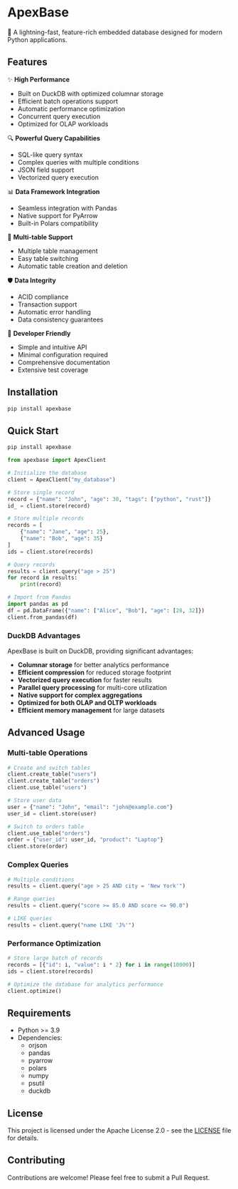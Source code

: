 # ApexBase

🚀 A lightning-fast, feature-rich embedded database designed for modern Python applications.

## Features

✨ **High Performance**
- Built on DuckDB with optimized columnar storage
- Efficient batch operations support
- Automatic performance optimization
- Concurrent query execution
- Optimized for OLAP workloads

🔍 **Powerful Query Capabilities**
- SQL-like query syntax
- Complex queries with multiple conditions
- JSON field support
- Vectorized query execution

📊 **Data Framework Integration**
- Seamless integration with Pandas
- Native support for PyArrow
- Built-in Polars compatibility

🎯 **Multi-table Support**
- Multiple table management
- Easy table switching
- Automatic table creation and deletion

🛡️ **Data Integrity**
- ACID compliance
- Transaction support
- Automatic error handling
- Data consistency guarantees

🔧 **Developer Friendly**
- Simple and intuitive API
- Minimal configuration required
- Comprehensive documentation
- Extensive test coverage

## Installation

```bash
pip install apexbase
```

## Quick Start

```bash
pip install apexbase
```

```python
from apexbase import ApexClient

# Initialize the database
client = ApexClient("my_database")

# Store single record
record = {"name": "John", "age": 30, "tags": ["python", "rust"]}
id_ = client.store(record)

# Store multiple records
records = [
    {"name": "Jane", "age": 25},
    {"name": "Bob", "age": 35}
]
ids = client.store(records)

# Query records
results = client.query("age > 25")
for record in results:
    print(record)

# Import from Pandas
import pandas as pd
df = pd.DataFrame({"name": ["Alice", "Bob"], "age": [28, 32]})
client.from_pandas(df)
```

### DuckDB Advantages

ApexBase is built on DuckDB, providing significant advantages:

- **Columnar storage** for better analytics performance
- **Efficient compression** for reduced storage footprint
- **Vectorized query execution** for faster results
- **Parallel query processing** for multi-core utilization
- **Native support for complex aggregations**
- **Optimized for both OLAP and OLTP workloads**
- **Efficient memory management** for large datasets

## Advanced Usage

### Multi-table Operations

```python
# Create and switch tables
client.create_table("users")
client.create_table("orders")
client.use_table("users")

# Store user data
user = {"name": "John", "email": "john@example.com"}
user_id = client.store(user)

# Switch to orders table
client.use_table("orders")
order = {"user_id": user_id, "product": "Laptop"}
client.store(order)
```

### Complex Queries

```python
# Multiple conditions
results = client.query("age > 25 AND city = 'New York'")

# Range queries
results = client.query("score >= 85.0 AND score <= 90.0")

# LIKE queries
results = client.query("name LIKE 'J%'")
```

### Performance Optimization

```python
# Store large batch of records
records = [{"id": i, "value": i * 2} for i in range(10000)]
ids = client.store(records)

# Optimize the database for analytics performance
client.optimize()
```

## Requirements

- Python >= 3.9
- Dependencies:
  - orjson
  - pandas
  - pyarrow
  - polars
  - numpy
  - psutil
  - duckdb

## License

This project is licensed under the Apache License 2.0 - see the [LICENSE](LICENSE) file for details.

## Contributing

Contributions are welcome! Please feel free to submit a Pull Request.
